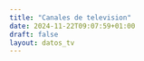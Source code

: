 ```yaml
---
title: "Canales de television"
date: 2024-11-22T09:07:59+01:00
draft: false
layout: datos_tv
---
```

